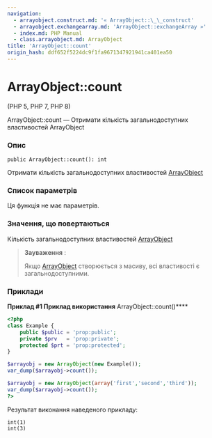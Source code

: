 ```yaml
---
navigation:
  - arrayobject.construct.md: '« ArrayObject::\_\_construct'
  - arrayobject.exchangearray.md: 'ArrayObject::exchangeArray »'
  - index.md: PHP Manual
  - class.arrayobject.md: ArrayObject
title: 'ArrayObject::count'
origin_hash: ddf652f5224dc9f1fa9671347921941ca401ea50
---
```

# ArrayObject::count

(PHP 5, PHP 7, PHP 8)

ArrayObject::count — Отримати кількість загальнодоступних властивостей ArrayObject

### Опис

```methodsynopsis
public ArrayObject::count(): int
```

Отримати кількість загальнодоступних властивостей [ArrayObject](class.arrayobject.md)

### Список параметрів

Ця функція не має параметрів.

### Значення, що повертаються

Кількість загальнодоступних властивостей [ArrayObject](class.arrayobject.md)

> **Зауваження** :
> 
> Якщо [ArrayObject](class.arrayobject.md) створюється з масиву, всі властивості є загальнодоступними.

### Приклади

**Приклад #1 Приклад використання** ArrayObject::count()\*\*\*\*

```php
<?php
class Example {
    public $public = 'prop:public';
    private $prv   = 'prop:private';
    protected $prt = 'prop:protected';
}

$arrayobj = new ArrayObject(new Example());
var_dump($arrayobj->count());

$arrayobj = new ArrayObject(array('first','second','third'));
var_dump($arrayobj->count());
?>
```

Результат виконання наведеного прикладу:

```
int(1)
int(3)
```
